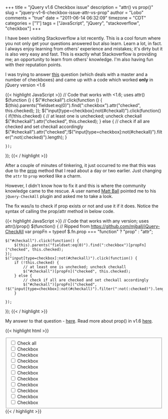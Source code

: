 +++
title = "jQuery v1.6 Checkbox issue"
description = "attr() vs prop()"
slug = "jquery-v1-6-checkbox-issue-attr-vs-prop"
author = "Lobo"
comments = "true"
date = "2011-06-14 06:32:09"
timezone = "CDT"
categories = ["1"]
tags = ["JavaScript", "jQuery", "stackoverflow", "checkbox"]
+++


I have been visiting Stackoverflow a lot recently. This is a cool forum where you not only get your questions answered but also learn. Learn a lot, in fact. I always enjoy learning from others' experience and mistakes; it's dirty but it is also very easy and fast. This is exactly what Stackoverflow is providing me; an opportunity to learn from others' knowledge. I'm also having fun with their reputation points.

I was trying to answer [this](https://stackoverflow.com/questions/6338987/correct-select-all-checkbox-with-jquery) question (which deals with a master and a number of checkboxes) and came up with a code which worked **only** in jQuery version <1.6

{{< highlight JavaScript >}}
// Code that works with <1.6; uses attr()
$(function () {
    $("#checkall").click(function () {
        $(this).parents("fieldset:eq(0)").find(":checkbox").attr("checked", this.checked);
    });
        $("input[type=checkbox]:not(#checkall)").click(function(){
        if(!this.checked) {
            // at least one is unchecked; uncheck checkall
            $("#checkall").attr("checked", this.checked);
        } else {
            // check if all are checked and set checkall accordingly
            $("#checkall").attr("checked",!$("input[type=checkbox]:not(#checkall)").filter(":not(:checked)").length);
        }     

    });
});
{{< / highlight >}}


After a couple of minutes of tinkering, it just occurred to me that this was due to the  [prop](https://api.jquery.com/prop/) method that I read about a day or two earlier. Just changing the `attr` to `prop` worked like a charm.

However, I didn't know how to fix it and this is where the community knowledge came to the rescue. A user named [Matt Ball](https://stackoverflow.com/users/139010/matt-ball) pointed me to his `jQuery-CheckAll` plugin and asked me to take a look.

The fix was/is to check if prop exists or not and use it if it does. Notice the syntax of calling the prop/attr method in below code.

{{< highlight JavaScript >}}
// Code that works with any version; uses attr()/prop()
$(function() {
    // Ripped from https://github.com/mjball/jQuery-CheckAll
    var propFn = typeof $.fn.prop === "function" ? "prop" : "attr";

    $("#checkall").click(function() {
        $(this).parents("fieldset:eq(0)").find(":checkbox")[propFn]("checked", this.checked);
    });
    $("input[type=checkbox]:not(#checkall)").click(function() {
        if (!this.checked) {
            // at least one is unchecked; uncheck checkall
            $("#checkall")[propFn]("checked", this.checked);
        } else {
            // check if all are checked and set checkall accordingly
            $("#checkall")[propFn]("checked", !$("input[type=checkbox]:not(#checkall)").filter(":not(:checked)").length);
        }

    });
});
{{< / highlight >}}


My answer to that question - [here](httsp://stackoverflow.com/questions/6338987/correct-select-all-checkbox-with-jquery/6339196#6339196).
Read more about prop() in v1.6 [here](https://ejohn.org/blog/jquery-16-and-attr/).

{{< highlight html >}}
<fieldset>
    <div class="radio"><input type="checkbox" name="checkall" id="checkall"> <label for="checkall">Check all</label></div>
    <div class="radio"><input type="checkbox" name="checkbox1" id="checkbox1"> <label for="checkbox1">Checkbox</label></div>
    <div class="radio"><input type="checkbox" name="checkbox2" id="checkbox2"> <label for="checkbox2">Checkbox</label></div>
    <div class="radio"><input type="checkbox" name="checkbox3" id="checkbox3"> <label for="checkbox3">Checkbox</label></div>
    <div class="radio"><input type="checkbox" name="checkbox4" id="checkbox4"> <label for="checkbox4">Checkbox</label></div>
    <div class="radio"><input type="checkbox" name="checkbox5" id="checkbox5"> <label for="checkbox5">Checkbox</label></div>
    <div class="radio"><input type="checkbox" name="checkbox6" id="checkbox6"> <label for="checkbox6">Checkbox</label></div>
    <div class="radio"><input type="checkbox" name="checkbox7" id="checkbox7"> <label for="checkbox7">Checkbox</label></div>
    <div class="radio"><input type="checkbox" name="checkbox8" id="checkbox8"> <label for="checkbox8">Checkbox</label></div>
    <div class="radio"><input type="checkbox" name="checkbox9" id="checkbox9"> <label for="checkbox9">Checkbox</label></div>
    <div class="radio"><input type="checkbox" name="checkbox10" id="checkbox10"> <label for="checkbox10">Checkbox</label></div>
</fieldset>
{{< / highlight >}}
